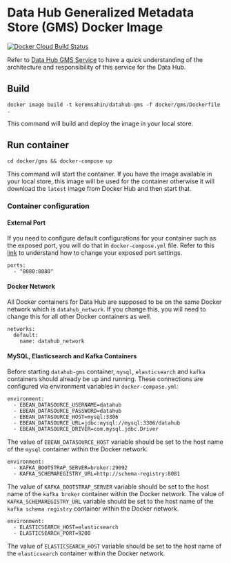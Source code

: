 # Data Hub Generalized Metadata Store (GMS) Docker Image
[![Docker Cloud Build Status](https://img.shields.io/docker/cloud/build/keremsahin/datahub-gms)](https://cloud.docker.com/repository/docker/keremsahin/datahub-gms/)

Refer to [Data Hub GMS Service](../../gms) to have a quick understanding of the architecture and 
responsibility of this service for the Data Hub.

## Build
```
docker image build -t keremsahin/datahub-gms -f docker/gms/Dockerfile .
```
This command will build and deploy the image in your local store.

## Run container
```
cd docker/gms && docker-compose up
```
This command will start the container. If you have the image available in your local store, this image will be used
for the container otherwise it will download the `latest` image from Docker Hub and then start that.

### Container configuration
#### External Port
If you need to configure default configurations for your container such as the exposed port, you will do that in
`docker-compose.yml` file. Refer to this [link](https://docs.docker.com/compose/compose-file/#ports) to understand
how to change your exposed port settings.
```
ports:
  - "8080:8080"
```

#### Docker Network
All Docker containers for Data Hub are supposed to be on the same Docker network which is `datahub_network`. 
If you change this, you will need to change this for all other Docker containers as well.
```
networks:
  default:
    name: datahub_network
```

#### MySQL, Elasticsearch and Kafka Containers
Before starting `datahub-gms` container, `mysql`, `elasticsearch` and `kafka` containers should already be up and running. 
These connections are configured via environment variables in `docker-compose.yml`:
```
environment:
  - EBEAN_DATASOURCE_USERNAME=datahub
  - EBEAN_DATASOURCE_PASSWORD=datahub
  - EBEAN_DATASOURCE_HOST=mysql:3306
  - EBEAN_DATASOURCE_URL=jdbc:mysql://mysql:3306/datahub
  - EBEAN_DATASOURCE_DRIVER=com.mysql.jdbc.Driver
```
The value of `EBEAN_DATASOURCE_HOST` variable should be set to the host name of the `mysql` container within the Docker network.

```
environment:
  - KAFKA_BOOTSTRAP_SERVER=broker:29092
  - KAFKA_SCHEMAREGISTRY_URL=http://schema-registry:8081
```
The value of `KAFKA_BOOTSTRAP_SERVER` variable should be set to the host name of the `kafka broker` container within the Docker network.
The value of `KAFKA_SCHEMAREGISTRY_URL` variable should be set to the host name of the `kafka schema registry` container within the Docker network.

```
environment:
  - ELASTICSEARCH_HOST=elasticsearch
  - ELASTICSEARCH_PORT=9200
```
The value of `ELASTICSEARCH_HOST` variable should be set to the host name of the `elasticsearch` container within the Docker network.